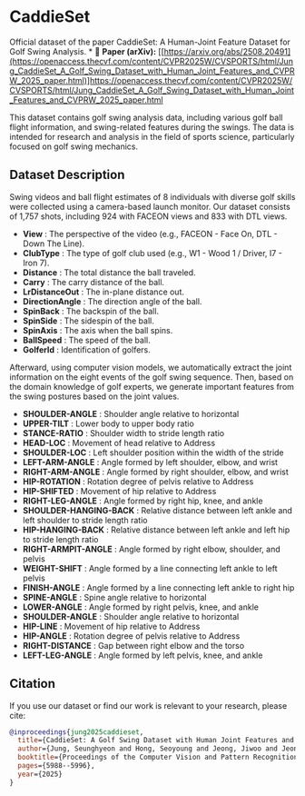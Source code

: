 # CaddieSet

Official dataset of the paper CaddieSet: A Human-Joint Feature Dataset for Golf Swing Analysis. * 📄 **Paper (arXiv):** [[https://arxiv.org/abs/2508.20491](https://openaccess.thecvf.com/content/CVPR2025W/CVSPORTS/html/Jung_CaddieSet_A_Golf_Swing_Dataset_with_Human_Joint_Features_and_CVPRW_2025_paper.html)]https://openaccess.thecvf.com/content/CVPR2025W/CVSPORTS/html/Jung_CaddieSet_A_Golf_Swing_Dataset_with_Human_Joint_Features_and_CVPRW_2025_paper.html

This dataset contains golf swing analysis data, including various golf ball flight information, and swing-related features during the swings. The data is intended for research and analysis in the field of sports science, particularly focused on golf swing mechanics.

## Dataset Description

Swing videos and ball flight estimates of 8 individuals with diverse golf skills were collected using a camera-based launch monitor.
Our dataset consists of 1,757 shots, including 924 with FACEON views and 833 with DTL views.

- **View** : The perspective of the video (e.g., FACEON - Face On, DTL - Down The Line).
- **ClubType** : The type of golf club used (e.g., W1 - Wood 1 / Driver, I7 - Iron 7).
- **Distance** : The total distance the ball traveled.
- **Carry** : The carry distance of the ball.
- **LrDistanceOut** : The in-plane distance out.
- **DirectionAngle** : The direction angle of the ball.
- **SpinBack** : The backspin of the ball.
- **SpinSide** : The sidespin of the ball.
- **SpinAxis** : The axis when the ball spins.
- **BallSpeed** : The speed of the ball.
- **GolferId** : Identification of golfers.

Afterward, using computer vision models, we automatically extract the joint information on the eight events of the golf swing sequence. Then, based on the domain knowledge of golf experts, we generate important features from the swing postures based on the joint values.

- **SHOULDER-ANGLE** : Shoulder angle relative to horizontal
- **UPPER-TILT** : Lower body to upper body ratio
- **STANCE-RATIO** : Shoulder width to stride length ratio
- **HEAD-LOC** : Movement of head relative to Address
- **SHOULDER-LOC** : Left shoulder position within the width of the stride
- **LEFT-ARM-ANGLE** : Angle formed by left shoulder, elbow, and wrist
- **RIGHT-ARM-ANGLE** : Angle formed by right shoulder, elbow, and wrist
- **HIP-ROTATION** : Rotation degree of pelvis relative to Address
- **HIP-SHIFTED** : Movement of hip relative to Address
- **RIGHT-LEG-ANGLE** : Angle formed by right hip, knee, and ankle
- **SHOULDER-HANGING-BACK** : Relative distance between left ankle and left shoulder to stride length ratio
- **HIP-HANGING-BACK** : Relative distance between left ankle and left hip to stride length ratio
- **RIGHT-ARMPIT-ANGLE** : Angle formed by right elbow, shoulder, and pelvis
- **WEIGHT-SHIFT** : Angle formed by a line connecting left ankle to left pelvis
- **FINISH-ANGLE** : Angle formed by a line connecting left ankle to right hip
- **SPINE-ANGLE** : Spine angle relative to horizontal
- **LOWER-ANGLE** : Angle formed by right pelvis, knee, and ankle
- **SHOULDER-ANGLE** : Shoulder angle relative to horizontal
- **HIP-LINE** : Movement of hip relative to Address
- **HIP-ANGLE** : Rotation degree of pelvis relative to Address
- **RIGHT-DISTANCE** : Gap between right elbow and the torso
- **LEFT-LEG-ANGLE** : Angle formed by left pelvis, knee, and ankle

## Citation

If you use our dataset or find our work is relevant to your research, please cite:
```bibtex
@inproceedings{jung2025caddieset,
  title={CaddieSet: A Golf Swing Dataset with Human Joint Features and Ball Information},
  author={Jung, Seunghyeon and Hong, Seoyoung and Jeong, Jiwoo and Jeong, Seungwon and Choi, Jaerim and Kim, Hoki and Lee, Woojin},
  booktitle={Proceedings of the Computer Vision and Pattern Recognition Conference},
  pages={5988--5996},
  year={2025}
}
```
